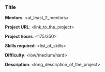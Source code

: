 ### Title
<b>Mentors</b>: <at_least_2_mentors>

<b>Project URL</b>: <link_to_the_project>

<b>Project hours</b>: <175/350>

<b>Skills required</b>: <list_of_skills>

<b>Difficulty</b>: <low/medium/hard>

<b>Description</b>: <long_description_of_the_project>
